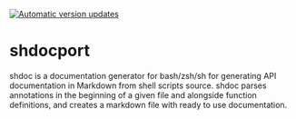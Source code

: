 [![Automatic version updates](https://github.com/ZOSOpenTools/shdocport/actions/workflows/bump.yml/badge.svg)](https://github.com/ZOSOpenTools/shdocport/actions/workflows/bump.yml)

# shdocport
shdoc is a documentation generator for bash/zsh/sh for generating API documentation in Markdown from shell scripts source.  shdoc parses annotations in the beginning of a given file and alongside function definitions, and creates a markdown file with ready to use documentation.
